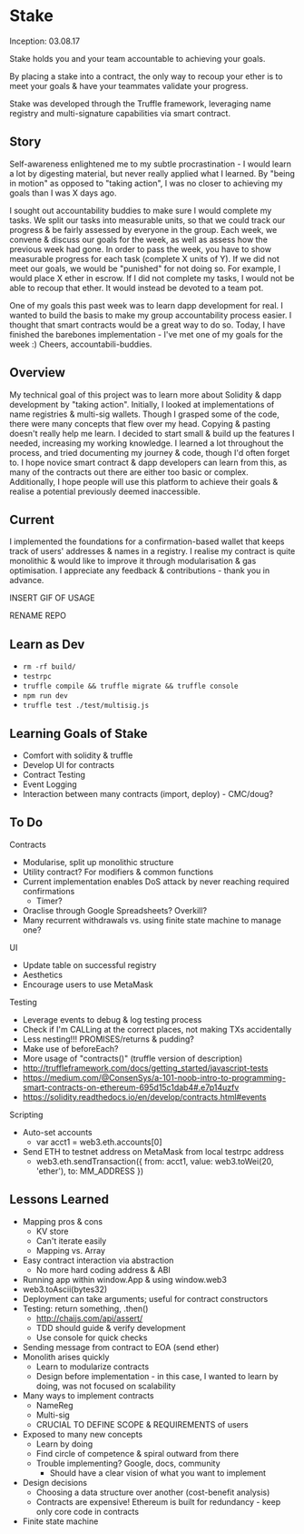 # Stake

Inception: 03.08.17

Stake holds you and your team accountable to achieving your goals.

By placing a stake into a contract, the only way to recoup your ether is to meet your goals & have your teammates validate your progress.

Stake was developed through the Truffle framework, leveraging name registry and multi-signature capabilities via smart contract.

## Story

Self-awareness enlightened me to my subtle procrastination - I would learn a lot by digesting material, but never really applied what I learned.
By "being in motion" as opposed to "taking action", I was no closer to achieving my goals than I was X days ago.

I sought out accountability buddies to make sure I would complete my tasks.
We split our tasks into measurable units, so that we could track our progress & be fairly assessed by everyone in the group.
Each week, we convene & discuss our goals for the week, as well as assess how the previous week had gone.
In order to pass the week, you have to show measurable progress for each task (complete X units of Y).
If we did not meet our goals, we would be "punished" for not doing so.
For example, I would place X ether in escrow.
If I did not complete my tasks, I would not be able to recoup that ether.
It would instead be devoted to a team pot.

One of my goals this past week was to learn dapp development for real.
I wanted to build the basis to make my group accountability process easier.
I thought that smart contracts would be a great way to do so.
Today, I have finished the barebones implementation - I've met one of my goals for the week :)
Cheers, accountabili-buddies.

## Overview

My technical goal of this project was to learn more about Solidity & dapp development by "taking action".
Initially, I looked at implementations of name registries & multi-sig wallets.
Though I grasped some of the code, there were many concepts that flew over my head.
Copying & pasting doesn't really help me learn.
I decided to start small & build up the features I needed, increasing my working knowledge.
I learned a lot throughout the process, and tried documenting my journey & code, though I'd often forget to.
I hope novice smart contract & dapp developers can learn from this, as many of the contracts out there are either too basic or complex.
Additionally, I hope people will use this platform to achieve their goals & realise a potential previously deemed inaccessible.

## Current

I implemented the foundations for a confirmation-based wallet that keeps track of users' addresses & names in a registry.
I realise my contract is quite monolithic & would like to improve it through modularisation & gas optimisation.
I appreciate any feedback & contributions - thank you in advance.

INSERT GIF OF USAGE

RENAME REPO

## Learn as Dev
* `rm -rf build/`
* `testrpc`
* `truffle compile && truffle migrate && truffle console`
* `npm run dev`
* `truffle test ./test/multisig.js`

## Learning Goals of Stake
* Comfort with solidity & truffle
* Develop UI for contracts
* Contract Testing
* Event Logging
* Interaction between many contracts (import, deploy) - CMC/doug?

## To Do

Contracts
* Modularise, split up monolithic structure
* Utility contract? For modifiers & common functions
* Current implementation enables DoS attack by never reaching required confirmations
  * Timer?
* Oraclise through Google Spreadsheets? Overkill?
* Many recurrent withdrawals vs. using finite state machine to manage one?

UI
* Update table on successful registry
* Aesthetics
* Encourage users to use MetaMask

Testing
* Leverage events to debug & log testing process
* Check if I'm CALLing at the correct places, not making TXs accidentally
* Less nesting!!! PROMISES/returns & pudding?
* Make use of beforeEach?
* More usage of "contracts()" (truffle version of description)
* http://truffleframework.com/docs/getting_started/javascript-tests
* https://medium.com/@ConsenSys/a-101-noob-intro-to-programming-smart-contracts-on-ethereum-695d15c1dab4#.e7p14uzfv
* https://solidity.readthedocs.io/en/develop/contracts.html#events

Scripting
* Auto-set accounts
  * var acct1 = web3.eth.accounts[0]
* Send ETH to testnet address on MetaMask from local testrpc address
  * web3.eth.sendTransaction({ from: acct1, value: web3.toWei(20, 'ether'), to: MM_ADDRESS })

## Lessons Learned
* Mapping pros & cons
  * KV store
  * Can't iterate easily
  * Mapping vs. Array
* Easy contract interaction via abstraction
  * No more hard coding address & ABI
* Running app within window.App & using window.web3
* web3.toAscii(bytes32)
* Deployment can take arguments; useful for contract constructors
* Testing: return something, .then()
  * http://chaijs.com/api/assert/
  * TDD should guide & verify development
  * Use console for quick checks
* Sending message from contract to EOA (send ether)
* Monolith arises quickly
  * Learn to modularize contracts
  * Design before implementation - in this case, I wanted to learn by doing, was not focused on scalability
* Many ways to implement contracts
  * NameReg
  * Multi-sig
  * CRUCIAL TO DEFINE SCOPE & REQUIREMENTS of users
* Exposed to many new concepts
  * Learn by doing
  * Find circle of competence & spiral outward from there
  * Trouble implementing? Google, docs, community
    * Should have a clear vision of what you want to implement
* Design decisions
  * Choosing a data structure over another (cost-benefit analysis)
  * Contracts are expensive! Ethereum is built for redundancy - keep only core code in contracts
* Finite state machine
